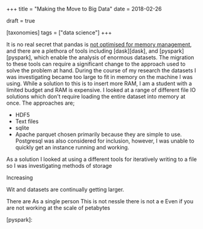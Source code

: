 +++
title = "Making the Move to Big Data"
date = 2018-02-26

draft = true

[taxonomies]
tags = ["data science"]
+++

It is no real secret that pandas is [not optimised for memory management][wes_pandas_memory],
and there are a plethora of tools including [dask][dask], and [pyspark][pyspark],
which enable the analysis of enormous datasets.
The migration to these tools can require
a significant change to the approach used to solve the problem at hand.
During the course of my research the datasets I was investigating
became too large to fit in memory on the machine I was using.
While a solution to this is to insert more RAM,
I am a student with a limited budget and RAM is expensive.
I looked at a range of different file IO solutions
which don't require loading the entire dataset into memory at once.
The approaches are;
- HDF5
- Text files
- sqlite
- Apache parquet
chosen primarily because they are simple to use.
Postgresql was also considered for inclusion,
however, I was unable to quickly get an instance running and working.



As a solution I looked at using a different tools for iteratively writing to a file
so
I was investigating methods of storage

Increasing

Wit
and datasets are continually getting larger.

There are
As a single person
This is not nessle there is not a e
Even if you are not working at the scale of petabytes


[wes_pandas_memory]:
[dask]:
[pyspark]:
